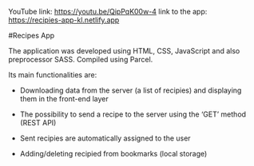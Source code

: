 YouTube link: https://youtu.be/QipPqK00w-4
link to the app: https://recipies-app-kl.netlify.app

#Recipes App

The application was developed using HTML, CSS, JavaScript and also preprocessor SASS. Compiled using Parcel.

Its main functionalities are:

- Downloading data from the server (a list of recipies) and displaying them in the front-end layer

- The possibility to send a recipe to the server using the ‘GET’ method (REST API)

- Sent recipies are automatically assigned to the user

- Adding/deleting recipied from bookmarks (local storage)
